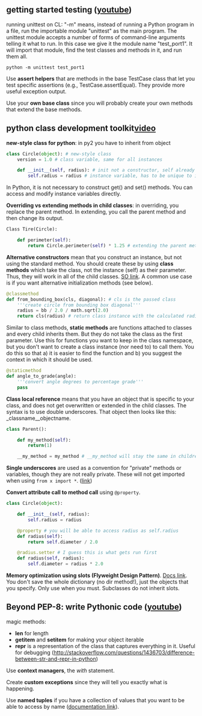## getting started testing ([youtube](https://www.youtube.com/watch?v=FxSsnHeWQBY))

running unittest on CL: "-m" means, instead of running a Python program in a file, run the importable module "unittest" as the main program. The unittest module accepts a number of forms of command-line arguments telling it what to run. In this case we give it the module name "test_port1". It will import that module, find the test classes and methods in it, and run them all.

```python -m unittest test_port1 ```

Use **assert helpers** that are methods in the base TestCase class that let you test specific assertions (e.g., TestCase.assertEqual). They provide more useful exception output.

Use your **own base class** since you will probably create your own methods that extend the base methods.

## python class development toolkit[video](https://www.youtube.com/watch?v=HTLu2DFOdTg&index=97&list=WL)

**new-style class for python**: in py2 you have to inherit from object

```python
class Circle(object): # new-style class
    version = 1.0 # class variable, same for all instances

    def __init__(self, radius): # init not a constructor, self already exists
        self.radius = radius # instance variable, has to be unique to inst
```

In Python, it is not necessary to construct get() and set() methods. You can access and modify instance variables directly.

**Overriding vs extending methods in child classes**: in overriding, you replace the parent method. In extending, you call the parent method and then change its output.

```python
Class Tire(Circle):

    def perimeter(self):
        return Circle.perimeter(self) * 1.25 # extending the parent method
```

**Alternative constructors** mean that you construct an instance, but not using the standard method. You should create these by using **class methods** which take the class, not the instance (self) as their parameter. Thus, they will work in all of the child classes. [SO link](http://stackoverflow.com/questions/12179271/python-classmethod-and-staticmethod-for-beginner). A common use case is if you want alternative initialization methods (see below).

```python
@classmethod
def from_bounding_box(cls, diagonal): # cls is the passed class
    '''create circle from bounding box diagonal'''
    radius = bb / 2.0 / math.sqrt(2.0)
    return cls(radius) # return class instance with the calculated radius
```

Similar to class methods, **static methods** are functions attached to classes and every child inherits them. But they do not take the class as the first parameter. Use this for functions you want to keep in the class namespace, but you don't want to create a class instance (nor need to) to call them. You do this so that a) it is easier to find the function and b) you suggest the context in which it should be used.

```python
@staticmethod
def angle_to_grade(angle):
    '''convert angle degrees to percentage grade'''
    pass
```

**Class local reference** means that you have an object that is specific to your class, and does not get overwritten or extended in the child classes. The syntax is to use double underscores. That object then looks like this: _classname__objectname. 

```python
class Parent():

    def my_method(self):
        return(1)

    __my_method = my_method # __my_method will stay the same in children
```

**Single underscores** are used as a convention for "private" methods or variables, though they are not really private. These will not get imported when using ```from x import *```. ([link](https://shahriar.svbtle.com/underscores-in-python))

**Convert attribute call to method call** using ```@property```. 

```python
class Circle(object):

    def __init__(self, radius):
        self.radius = radius

    @property # you will be able to access radius as self.radius 
    def radius(self):
        return self.diameter / 2.0

    @radius.setter # I guess this is what gets run first
    def radius(self, radius):
        self.diameter = radius * 2.0
```

**Memory optimization using __slots__ (Flyweight Design Pattern)**. [Docs link](https://docs.python.org/2/reference/datamodel.html#slots). You don't save the whole dictionary (no dir method!), just the objects that you specify. Only use when you must. Subclasses do not inherit slots.

## Beyond PEP-8: write Pythonic code ([youtube](https://www.youtube.com/watch?v=wf-BqAjZb8M))

magic methods:
 - __len__ for length
 - __getitem__ and __setitem__ for making your object iterable
 - __repr__ is a representation of the class that captures everything in it. Useful for debugging (http://stackoverflow.com/questions/1436703/difference-between-str-and-repr-in-python)

Use **context managers**, the _with_ statement.

Create **custom exceptions** since they will tell you exactly what is happening.

Use **named tuples** if you have a collection of values that you want to be able to access by name ([documentation link](https://docs.python.org/2/library/collections.html#collections.namedtuple)).